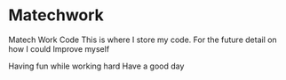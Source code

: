 # Matechwork
Matech Work Code 
This is where I store my code. For the future detail on how I could Improve myself

Having fun while working hard
Have a good day
